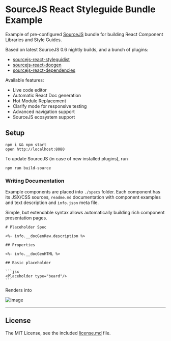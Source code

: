 # SourceJS React Styleguide Bundle Example

Example of pre-configured [SourceJS](http://sourcejs.com) bundle for building React Component Libraries and Style Guides.

Based on latest SourceJS 0.6 nightly builds, and a bunch of plugins:

* [sourcejs-react-styleguidist](http://github.com/sourcejs/sourcejs-react-styleguidist)
* [sourcejs-react-docgen](http://github.com/sourcejs/sourcejs-react-docgen)
* [sourcejs-react-dependencies](http://github.com/ndelangen/sourcejs-react-dependencies)

Available features:

* Live code editor
* Automatic React Doc generation
* Hot Module Replacement
* Clarify mode for responsive testing
* Advanced navigation support
* SourceJS ecosystem support

## Setup

```
npm i && npm start
open http://localhost:8080
```

To update SourceJS (in case of new installed plugins), run

```
npm run build-source
```

### Writing Documentation

Example components are placed into `./specs` folder. Each component has its JSX/CSS sources, `readme.md` documentation with component examples and text description and `info.json` meta file.

Simple, but extendable syntax allows automatically building rich component presentation pages.

    # Placeholder Spec

    <%- info.__docGenRaw.description %>

    ## Properties

    <%- info.__docGenHTML %>

    ## Basic placeholder

    ```jsx
    <Placeholder type="beard"/>
    ```

Renders into

![image](http://d.pr/i/18Y12+)

---

## License

The MIT License, see the included [license.md](license.md) file.
